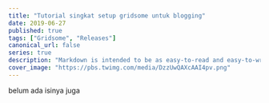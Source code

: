 ```yaml
---
title: "Tutorial singkat setup gridsome untuk blogging"
date: 2019-06-27
published: true
tags: ["Gridsome", "Releases"]
canonical_url: false
series: true
description: "Markdown is intended to be as easy-to-read and easy-to-write as is feasible. "
cover_image: "https://pbs.twimg.com/media/DzzUwQAXcAAI4pv.png"
---
```


belum ada isinya juga
